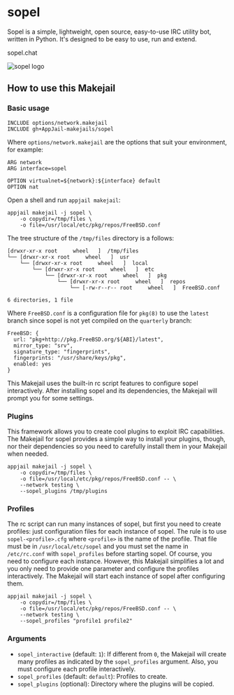# sopel

Sopel is a simple, lightweight, open source, easy-to-use IRC utility bot, written in Python. It's designed to be easy to use, run and extend.

sopel.chat

<img src="https://raw.githubusercontent.com/sopel-irc/sopel/master/docs/source/_static/sopel-black.png" alt="sopel logo" width="%60" height="auto">

## How to use this Makejail

### Basic usage

```
INCLUDE options/network.makejail
INCLUDE gh+AppJail-makejails/sopel
```

Where `options/network.makejail` are the options that suit your environment, for example:

```
ARG network
ARG interface=sopel

OPTION virtualnet=${network}:${interface} default
OPTION nat
```

Open a shell and run `appjail makejail`:

```
appjail makejail -j sopel \
    -o copydir=/tmp/files \
    -o file=/usr/local/etc/pkg/repos/FreeBSD.conf
```

The tree structure of the `/tmp/files` directory is a follows:

```
[drwxr-xr-x root     wheel   ]  /tmp/files
└── [drwxr-xr-x root     wheel   ]  usr
    └── [drwxr-xr-x root     wheel   ]  local
        └── [drwxr-xr-x root     wheel   ]  etc
            └── [drwxr-xr-x root     wheel   ]  pkg
                └── [drwxr-xr-x root     wheel   ]  repos
                    └── [-rw-r--r-- root     wheel   ]  FreeBSD.conf

6 directories, 1 file
```

Where `FreeBSD.conf` is a configuration file for `pkg(8)` to use the `latest` branch since sopel is not yet compiled on the `quarterly` branch:

```
FreeBSD: {
  url: "pkg+http://pkg.FreeBSD.org/${ABI}/latest",
  mirror_type: "srv",
  signature_type: "fingerprints",
  fingerprints: "/usr/share/keys/pkg",
  enabled: yes
}
```

This Makejail uses the built-in rc script features to configure sopel interactively. After installing sopel and its dependencies, the Makejail will prompt you for some settings.

### Plugins

This framework allows you to create cool plugins to exploit IRC capabilities. The Makejail for sopel provides a simple way to install your plugins, though, nor their dependencies so you need to carefully install them in your Makejail when needed.

```
appjail makejail -j sopel \
    -o copydir=/tmp/files \
    -o file=/usr/local/etc/pkg/repos/FreeBSD.conf -- \
    --network testing \
    --sopel_plugins /tmp/plugins
```

### Profiles

The rc script can run many instances of sopel, but first you need to create profiles: just configuration files for each instance of sopel. The rule is to use `sopel-<profile>.cfg` where `<profile>` is the name of the profile. That file must be in `/usr/local/etc/sopel` and you must set the name in `/etc/rc.conf` with `sopel_profiles` before starting sopel. Of course, you need to configure each instance. However, this Makejail simplifies a lot and you only need to provide one parameter and configure the profiles interactively. The Makejail will start each instance of sopel after configuring them.

```
appjail makejail -j sopel \
    -o copydir=/tmp/files \
    -o file=/usr/local/etc/pkg/repos/FreeBSD.conf -- \
    --network testing \
    --sopel_profiles "profile1 profile2"
```

### Arguments

* `sopel_interactive` (default: `1`): If different from `0`, the Makejail will create many profiles as indicated by the `sopel_profiles` argument. Also, you must configure each profile interactively.
* `sopel_profiles` (default: `default`): Profiles to create.
* `sopel_plugins` (optional): Directory where the plugins will be copied.
